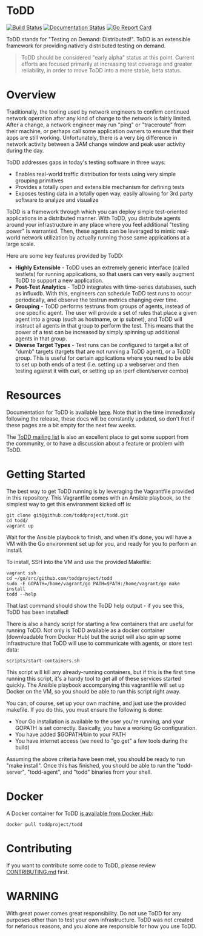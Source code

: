 ToDD
====
[![Build Status](https://travis-ci.org/toddproject/todd.svg?branch=master)](https://travis-ci.org/toddproject/todd)
[![Documentation Status](https://readthedocs.org/projects/todd/badge/?version=latest)](http://todd.readthedocs.org/en/latest/?badge=latest)
[![Go Report Card](https://goreportcard.com/badge/github.com/toddproject/todd)](https://goreportcard.com/report/github.com/toddproject/todd)

ToDD stands for "Testing on Demand: Distributed!". ToDD is an extensible framework for providing natively distributed testing on demand.

> ToDD should be considered "early alpha" status at this point. Current efforts are focused primarily at increasing test coverage and greater reliability, in order to move ToDD into a more stable, beta status.

# Overview

Traditionally, the tooling used by network engineers to confirm continued network operation after any kind of change to the network is fairly limited. After a change, a network engineer may run "ping" or "traceroute" from their machine, or perhaps call some application owners to ensure that their apps are still working. Unfortunately, there is a very big difference in network activity between a 3AM change window and peak user activity during the day.

ToDD addresses gaps in today's testing software in three ways:

- Enables real-world traffic distribution for tests using very simple grouping primitives
- Provides a totally open and extensible mechanism for defining tests
- Exposes testing data in a totally open way, easily allowing for 3rd party software to analyze and visualize

ToDD is a framework through which you can deploy simple test-oriented applications in a distributed manner. With ToDD, you distribute agents around your infrastructure in any place where you feel additional "testing power" is warranted. Then, these agents can be leveraged to mimic real-world network utilization by actually running those same applications at a large scale.

Here are some key features provided by ToDD:

- **Highly Extensible** - ToDD uses an extremely generic interface (called testlets) for running applications, so that users can very easily augment ToDD to support a new application.
- **Post-Test Analytics** - ToDD integrates with time-series databases, such as influxdb. With this, engineers can schedule ToDD test runs to occur periodically, and observe the testrun metrics changing over time.
- **Grouping** - ToDD performs testruns from groups of agents, instead of one specific agent. The user will provide a set of rules that place a given agent into a group (such as hostname, or ip subnet), and ToDD will instruct all agents in that group to perform the test. This means that the power of a test can be increased by simply spinning up additional agents in that group.
- **Diverse Target Types** - Test runs can be configured to target a list of "dumb" targets (targets that are not running a ToDD agent), or a ToDD group. This is useful for certain applications where you need to be able to set up both ends of a test (i.e. setting up a webserver and then testing against it with curl, or setting up an iperf client/server combo)

# Resources

Documentation for ToDD is available [here](http://todd.readthedocs.org/en/latest/). Note that in the time immediately following the release, these docs will be constantly updated, so don't fret if these pages are a bit empty for the next few weeks.

The [ToDD mailing list](https://groups.google.com/forum/#!forum/todd-dev) is also an excellent place to get some support from the community, or to have a discussion about a feature or problem with ToDD.

# Getting Started

The best way to get ToDD running is by leveraging the Vagrantfile provided in this repository. This Vagrantfile comes with an Ansible playbook, so the simplest way to get this environment kicked off is:

    git clone git@github.com/toddproject/todd.git
    cd todd/
    vagrant up

Wait for the Ansible playbook to finish, and when it's done, you will have a VM with the Go environment set up for you, and ready for you to perform an install.

To install, SSH into the VM and use the provided Makefile:

    vagrant ssh
    cd ~/go/src/github.com/toddproject/todd
    sudo -E GOPATH=/home/vagrant/go PATH=$PATH:/home/vagrant/go make install
    todd --help

That last command should show the ToDD help output - if you see this, ToDD has been installed!

There is also a handy script for starting a few containers that are useful for running ToDD. Not only is ToDD available as a docker container (downloadable from Docker Hub) but the script will also spin up some infrastructure that ToDD will use to communicate with agents, or store test data:

    scripts/start-containers.sh

This script will kill any already-running containers, but if this is the first time running this script, it's a handy tool to get all of these services started quickly. The Ansible playbook accompanying this vagrantfile will set up Docker on the VM, so you should be able to run this script right away.

You can, of course, set up your own machine, and just use the provided makefile. If you do this, you must ensure the following is done:

- Your Go installation is available to the user you're running, and your GOPATH is set correctly. Basically, you have a working Go configuration.
- You have added $GOPATH/bin to your PATH
- You have internet access (we need to "go get" a few tools during the build)

Assuming the above criteria have been met, you should be ready to run "make install". Once this has finished, you should be able to run the "todd-server", "todd-agent", and "todd" binaries from your shell.

# Docker

A Docker container for ToDD [is available from Docker Hub](https://hub.docker.com/r/toddproject/todd/):

    docker pull toddproject/todd

# Contributing

If you want to contribute some code to ToDD, please review [CONTRIBUTING.md](https://github.com/toddproject/todd/blob/master/CONTRIBUTING.md) first.

# WARNING

With great power comes great responsibility. Do not use ToDD for any purposes other than to test your own infrastructure. ToDD was not created for nefarious reasons, and you alone are responsible for how you use ToDD.
